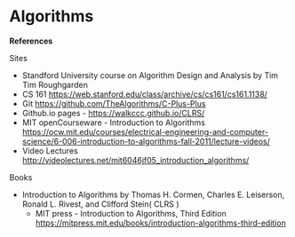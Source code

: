 # Algorithms 

**References**

Sites 
- Standford University course on Algorithm Design and Analysis by Tim Tim Roughgarden 
- CS 161 https://web.stanford.edu/class/archive/cs/cs161/cs161.1138/
- Git https://github.com/TheAlgorithms/C-Plus-Plus 
- Github.io pages - https://walkccc.github.io/CLRS/
- MIT openCourseware - Introduction to Algorithms https://ocw.mit.edu/courses/electrical-engineering-and-computer-science/6-006-introduction-to-algorithms-fall-2011/lecture-videos/ 
- Video Lectures http://videolectures.net/mit6046jf05_introduction_algorithms/

Books 
- Introduction to Algorithms by Thomas H. Cormen, Charles E. Leiserson, Ronald L. Rivest, and Clifford Stein( CLRS )
    - MIT press - Introduction to Algorithms, Third Edition https://mitpress.mit.edu/books/introduction-algorithms-third-edition
    
